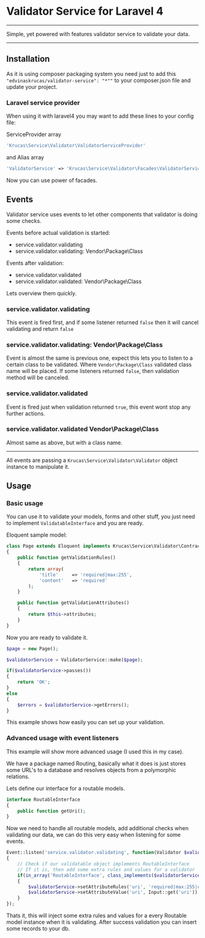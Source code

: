 # Validator Service for Laravel 4

---

Simple, yet powered with features validator service to validate your data.

---

## Installation

As it is using composer packaging system you need just to add this ```"edvinaskrucas/validator-service": "*""``` to your composer.json file and update your project.

### Laravel service provider

When using it with laravel4 you may want to add these lines to your config file:

ServiceProvider array
```php
'Krucas\Service\Validator\ValidatorServiceProvider'
```

and Alias array
```php
'ValidatorService' => 'Krucas\Service\Validator\Facades\ValidatorService'
```

Now you can use power of facades.

## Events

Validator service uses events to let other components that validator is doing some checks.

Events before actual validation is started:
* service.validator.validating
* service.validator.validating: Vendor\Package\Class

Events after validation:
* service.validator.validated
* service.validator.validated: Vendor\Package\Class

Lets overview them quickly.

### service.validator.validating

This event is fired first, and if some listener returned ```false``` then it will cancel validating and return ```false```

### service.validator.validating: Vendor\Package\Class

Event is almost the same is previous one, expect this lets you to listen to a certain class to be validated.
Where ```Vendor\Package\Class``` validated class name will be placed.
If some listeners returned ```false```, then validation method will be canceled.

### service.validator.validated

Event is fired just when validation returned ```true```, this event wont stop any further actions.

### service.validator.validated Vendor\Package\Class

Almost same as above, but with a class name.

---

All events are passing a ```Krucas\Service\Validator\Validator``` object instance to manipulate it.

## Usage

### Basic usage

You can use it to validate your models, forms and other stuff, you just need to implement ```ValidatableInterface``` and you are ready.

Eloquent sample model:
```php
class Page extends Eloquent implements Krucas\Service\Validator\Contracts\ValidatableInterface
{
    public function getValidationRules()
    {
        return array(
            'title'     => 'required|max:255',
            'content'   => 'required'
        );
    }

    public function getValidationAttributes()
    {
        return $this->attributes;
    }
}
```

Now you are ready to validate it.
```php
$page = new Page();

$validatorService = ValidatorService::make($page);

if($validatorService->passes())
{
    return 'OK';
}
else
{
    $errors = $validatorService->getErrors();
}
```

This example shows how easily you can set up your validation.

### Advanced usage with event listeners

This example will show more advanced usage (I used this in my case).

We have a package named Routing, basically what it does is just stores some URL's to a database and resolves objects from a polymorphic relations.

Lets define our interface for a routable models.

```php
interface RoutableInterface
{
    public function getUri();
}
```

Now we need to handle all routable models, add additional checks when validating our data, we can do this very easy when listening for some events.
```php
Event::listen('service.validator.validating', function(Validator $validatorService)
{
    // Check if our validatable object implements RoutableInterface
    // If it is, then add some extra rules and values for a validator
    if(in_array('RoutableInterface', class_implements($validatorService->getValidatable())))
    {
        $validatorService->setAttributeRules('uri', 'required|max:255|unique:uri,uri');
        $validatorService->setAttributeValue('uri', Input::get('uri'));
    }
});
```

Thats it, this will inject some extra rules and values for a every Routable model instance when it is validating. After success validation you can insert some records to your db.